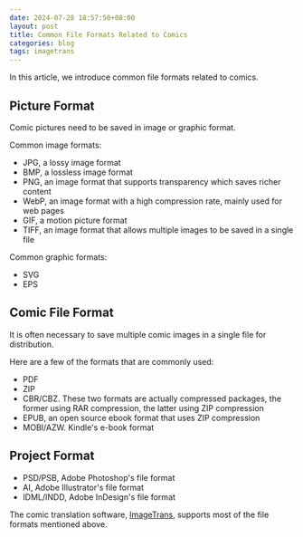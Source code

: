 ```yaml
---
date: 2024-07-28 18:57:50+08:00
layout: post
title: Common File Formats Related to Comics
categories: blog
tags: imagetrans
---
```


In this article, we introduce common file formats related to comics.

## Picture Format

Comic pictures need to be saved in image or graphic format.

Common image formats:

* JPG, a lossy image format
* BMP, a lossless image format
* PNG, an image format that supports transparency which saves richer content
* WebP, an image format with a high compression rate, mainly used for web pages
* GIF, a motion picture format
* TIFF, an image format that allows multiple images to be saved in a single file

Common graphic formats:

* SVG
* EPS

## Comic File Format

It is often necessary to save multiple comic images in a single file for distribution.

Here are a few of the formats that are commonly used:

* PDF
* ZIP
* CBR/CBZ. These two formats are actually compressed packages, the former using RAR compression, the latter using ZIP compression
* EPUB, an open source ebook format that uses ZIP compression
* MOBI/AZW. Kindle's e-book format

## Project Format

* PSD/PSB, Adobe Photoshop's file format
* AI, Adobe Illustrator's file format
* IDML/INDD, Adobe InDesign's file format


The comic translation software, [ImageTrans](/imagetrans/), supports most of the file formats mentioned above.

